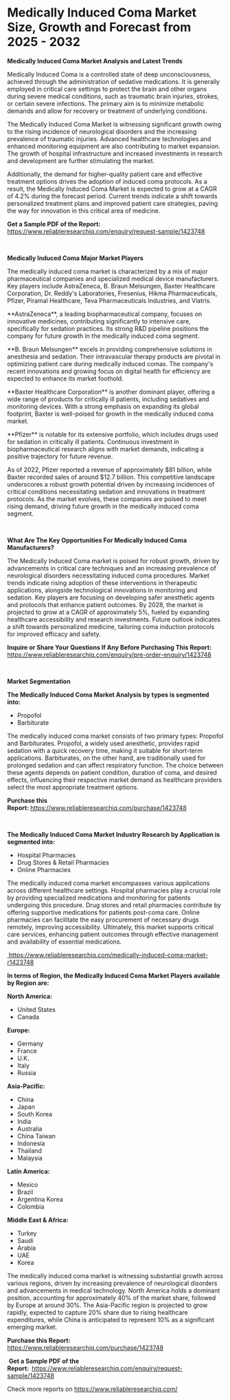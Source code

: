 <p><h1>Medically Induced Coma Market Size, Growth and Forecast from 2025 - 2032</h1></p><p><strong>Medically Induced Coma Market Analysis and Latest Trends</strong></p>
<p><p>Medically Induced Coma is a controlled state of deep unconsciousness, achieved through the administration of sedative medications. It is generally employed in critical care settings to protect the brain and other organs during severe medical conditions, such as traumatic brain injuries, strokes, or certain severe infections. The primary aim is to minimize metabolic demands and allow for recovery or treatment of underlying conditions. </p><p>The Medically Induced Coma Market is witnessing significant growth owing to the rising incidence of neurological disorders and the increasing prevalence of traumatic injuries. Advanced healthcare technologies and enhanced monitoring equipment are also contributing to market expansion. The growth of hospital infrastructure and increased investments in research and development are further stimulating the market. </p><p>Additionally, the demand for higher-quality patient care and effective treatment options drives the adoption of induced coma protocols. As a result, the Medically Induced Coma Market is expected to grow at a CAGR of 4.2% during the forecast period. Current trends indicate a shift towards personalized treatment plans and improved patient care strategies, paving the way for innovation in this critical area of medicine.</p></p>
<p><strong>Get a Sample PDF of the Report:&nbsp;</strong> <a href="https://www.reliableresearchiq.com/enquiry/request-sample/1423748?utm_campaign=2717&utm_medium=2&utm_source=Github&utm_content=ia&utm_term=03032025&utm_id=medically-induced-coma">https://www.reliableresearchiq.com/enquiry/request-sample/1423748</a></p>
<p>&nbsp;</p>
<p><strong>Medically Induced Coma Major Market Players</strong></p>
<p><p>The medically induced coma market is characterized by a mix of major pharmaceutical companies and specialized medical device manufacturers. Key players include AstraZeneca, B. Braun Melsungen, Baxter Healthcare Corporation, Dr. Reddy's Laboratories, Fresenius, Hikma Pharmaceuticals, Pfizer, Piramal Healthcare, Teva Pharmaceuticals Industries, and Viatris.</p><p>**AstraZeneca**, a leading biopharmaceutical company, focuses on innovative medicines, contributing significantly to intensive care, specifically for sedation practices. Its strong R&D pipeline positions the company for future growth in the medically induced coma segment.</p><p>**B. Braun Melsungen** excels in providing comprehensive solutions in anesthesia and sedation. Their intravascular therapy products are pivotal in optimizing patient care during medically induced comas. The company's recent innovations and growing focus on digital health for efficiency are expected to enhance its market foothold.</p><p>**Baxter Healthcare Corporation** is another dominant player, offering a wide range of products for critically ill patients, including sedatives and monitoring devices. With a strong emphasis on expanding its global footprint, Baxter is well-poised for growth in the medically induced coma market.</p><p>**Pfizer** is notable for its extensive portfolio, which includes drugs used for sedation in critically ill patients. Continuous investment in biopharmaceutical research aligns with market demands, indicating a positive trajectory for future revenue.</p><p>As of 2022, Pfizer reported a revenue of approximately $81 billion, while Baxter recorded sales of around $12.7 billion. This competitive landscape underscores a robust growth potential driven by increasing incidences of critical conditions necessitating sedation and innovations in treatment protocols. As the market evolves, these companies are poised to meet rising demand, driving future growth in the medically induced coma segment.</p></p>
<p>&nbsp;</p>
<p><strong>What Are The Key Opportunities For Medically Induced Coma Manufacturers?</strong></p>
<p><p>The Medically Induced Coma market is poised for robust growth, driven by advancements in critical care techniques and an increasing prevalence of neurological disorders necessitating induced coma procedures. Market trends indicate rising adoption of these interventions in therapeutic applications, alongside technological innovations in monitoring and sedation. Key players are focusing on developing safer anesthetic agents and protocols that enhance patient outcomes. By 2028, the market is projected to grow at a CAGR of approximately 5%, fueled by expanding healthcare accessibility and research investments. Future outlook indicates a shift towards personalized medicine, tailoring coma induction protocols for improved efficacy and safety.</p></p>
<p><strong>Inquire or Share Your Questions If Any Before Purchasing This Report:</strong> <a href="https://www.reliableresearchiq.com/enquiry/pre-order-enquiry/1423748?utm_campaign=2717&utm_medium=2&utm_source=Github&utm_content=ia&utm_term=03032025&utm_id=medically-induced-coma">https://www.reliableresearchiq.com/enquiry/pre-order-enquiry/1423748</a></p>
<p>&nbsp;</p>
<p><strong>Market Segmentation</strong></p>
<p><strong>The Medically Induced Coma Market Analysis by types is segmented into:</strong></p>
<p><ul><li>Propofol</li><li>Barbiturate</li></ul></p>
<p><p>The medically induced coma market consists of two primary types: Propofol and Barbiturates. Propofol, a widely used anesthetic, provides rapid sedation with a quick recovery time, making it suitable for short-term applications. Barbiturates, on the other hand, are traditionally used for prolonged sedation and can affect respiratory function. The choice between these agents depends on patient condition, duration of coma, and desired effects, influencing their respective market demand as healthcare providers select the most appropriate treatment options.</p></p>
<p><strong>Purchase this Report:&nbsp;</strong><a href="https://www.reliableresearchiq.com/purchase/1423748?utm_campaign=2717&utm_medium=2&utm_source=Github&utm_content=ia&utm_term=03032025&utm_id=medically-induced-coma">https://www.reliableresearchiq.com/purchase/1423748</a></p>
<p>&nbsp;</p>
<p><strong>The Medically Induced Coma Market Industry Research by Application is segmented into:</strong></p>
<p><ul><li>Hospital Pharmacies</li><li>Drug Stores & Retail Pharmacies</li><li>Online Pharmacies</li></ul></p>
<p><p>The medically induced coma market encompasses various applications across different healthcare settings. Hospital pharmacies play a crucial role by providing specialized medications and monitoring for patients undergoing this procedure. Drug stores and retail pharmacies contribute by offering supportive medications for patients post-coma care. Online pharmacies can facilitate the easy procurement of necessary drugs remotely, improving accessibility. Ultimately, this market supports critical care services, enhancing patient outcomes through effective management and availability of essential medications.</p></p>
<p><a href="https://www.reliableresearchiq.com/medically-induced-coma-market-r1423748?utm_campaign=2717&utm_medium=2&utm_source=Github&utm_content=ia&utm_term=03032025&utm_id=medically-induced-coma">&nbsp;https://www.reliableresearchiq.com/medically-induced-coma-market-r1423748</a></p>
<p><strong>In terms of Region, the Medically Induced Coma Market Players available by Region are:</strong></p>
<p>
    <p> <strong> North America: </strong>
        <ul>
            <li>United States</li>
            <li>Canada</li>
        </ul>
        </p> 
    <p> <strong> Europe: </strong>
        <ul>
            <li>Germany</li>
            <li>France</li>
            <li>U.K.</li>
            <li>Italy</li>
            <li>Russia</li>
        </ul>
        </p> 
    <p> <strong> Asia-Pacific: </strong>
        <ul>
            <li>China</li>
            <li>Japan</li>
            <li>South Korea</li>
            <li>India</li>
            <li>Australia</li>
            <li>China Taiwan</li>
            <li>Indonesia</li>
            <li>Thailand</li>
            <li>Malaysia</li>
        </ul>
        </p> 
    <p> <strong> Latin America: </strong>
        <ul>
            <li>Mexico</li>
            <li>Brazil</li>
            <li>Argentina Korea</li>
            <li>Colombia</li>
        </ul>
        </p> 
    <p> <strong> Middle East & Africa: </strong>
        <ul>
            <li>Turkey</li>
            <li>Saudi</li>
            <li>Arabia</li>
            <li>UAE</li>
            <li>Korea</li>
        </ul>
    </p>
    </p>
<p><p>The medically induced coma market is witnessing substantial growth across various regions, driven by increasing prevalence of neurological disorders and advancements in medical technology. North America holds a dominant position, accounting for approximately 40% of the market share, followed by Europe at around 30%. The Asia-Pacific region is projected to grow rapidly, expected to capture 20% share due to rising healthcare expenditures, while China is anticipated to represent 10% as a significant emerging market.</p></p>
<p><strong>Purchase this Report: </strong><a href="https://www.reliableresearchiq.com/purchase/1423748?utm_campaign=2717&utm_medium=2&utm_source=Github&utm_content=ia&utm_term=03032025&utm_id=medically-induced-coma">https://www.reliableresearchiq.com/purchase/1423748</a></p>
<p>&nbsp;<strong>Get a Sample PDF of the Report:&nbsp;&nbsp;</strong><a href="https://www.reliableresearchiq.com/enquiry/request-sample/1423748?utm_campaign=2717&utm_medium=2&utm_source=Github&utm_content=ia&utm_term=03032025&utm_id=medically-induced-coma">https://www.reliableresearchiq.com/enquiry/request-sample/1423748</a></p>
<p><strong></strong></p>
<p>Check more reports on <a href="https://www.reliableresearchiq.com/?utm_campaign=2717&utm_medium=2&utm_source=Github&utm_content=ia&utm_term=03032025&utm_id=medically-induced-coma">https://www.reliableresearchiq.com/</a></p>